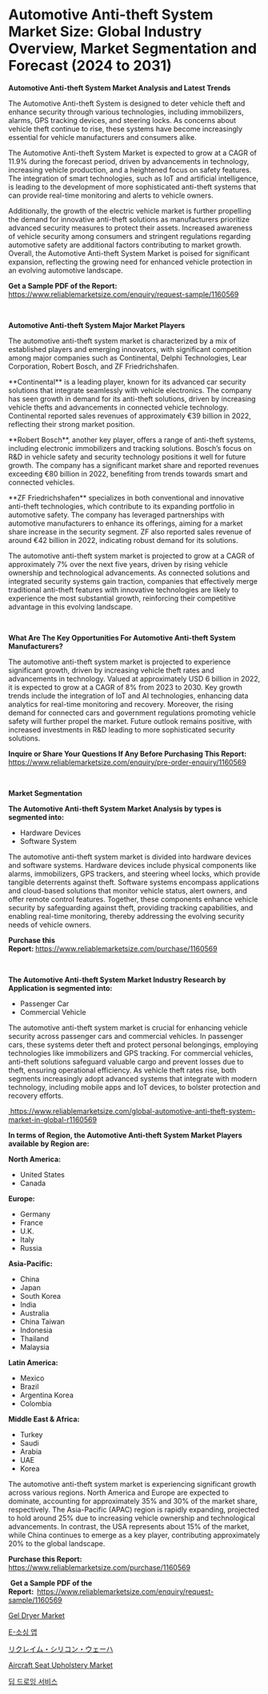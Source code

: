 <p><h1>Automotive Anti-theft System Market Size: Global Industry Overview, Market Segmentation and Forecast (2024 to 2031)</h1></p><p><strong>Automotive Anti-theft System Market Analysis and Latest Trends</strong></p>
<p><p>The Automotive Anti-theft System is designed to deter vehicle theft and enhance security through various technologies, including immobilizers, alarms, GPS tracking devices, and steering locks. As concerns about vehicle theft continue to rise, these systems have become increasingly essential for vehicle manufacturers and consumers alike. </p><p>The Automotive Anti-theft System Market is expected to grow at a CAGR of 11.9% during the forecast period, driven by advancements in technology, increasing vehicle production, and a heightened focus on safety features. The integration of smart technologies, such as IoT and artificial intelligence, is leading to the development of more sophisticated anti-theft systems that can provide real-time monitoring and alerts to vehicle owners.</p><p>Additionally, the growth of the electric vehicle market is further propelling the demand for innovative anti-theft solutions as manufacturers prioritize advanced security measures to protect their assets. Increased awareness of vehicle security among consumers and stringent regulations regarding automotive safety are additional factors contributing to market growth. Overall, the Automotive Anti-theft System Market is poised for significant expansion, reflecting the growing need for enhanced vehicle protection in an evolving automotive landscape.</p></p>
<p><strong>Get a Sample PDF of the Report:&nbsp;</strong> <a href="https://www.reliablemarketsize.com/enquiry/request-sample/1160569">https://www.reliablemarketsize.com/enquiry/request-sample/1160569</a></p>
<p>&nbsp;</p>
<p><strong>Automotive Anti-theft System Major Market Players</strong></p>
<p><p>The automotive anti-theft system market is characterized by a mix of established players and emerging innovators, with significant competition among major companies such as Continental, Delphi Technologies, Lear Corporation, Robert Bosch, and ZF Friedrichshafen.</p><p>**Continental** is a leading player, known for its advanced car security solutions that integrate seamlessly with vehicle electronics. The company has seen growth in demand for its anti-theft solutions, driven by increasing vehicle thefts and advancements in connected vehicle technology. Continental reported sales revenues of approximately €39 billion in 2022, reflecting their strong market position.</p><p>**Robert Bosch**, another key player, offers a range of anti-theft systems, including electronic immobilizers and tracking solutions. Bosch’s focus on R&D in vehicle safety and security technology positions it well for future growth. The company has a significant market share and reported revenues exceeding €80 billion in 2022, benefiting from trends towards smart and connected vehicles.</p><p>**ZF Friedrichshafen** specializes in both conventional and innovative anti-theft technologies, which contribute to its expanding portfolio in automotive safety. The company has leveraged partnerships with automotive manufacturers to enhance its offerings, aiming for a market share increase in the security segment. ZF also reported sales revenue of around €42 billion in 2022, indicating robust demand for its solutions.</p><p>The automotive anti-theft system market is projected to grow at a CAGR of approximately 7% over the next five years, driven by rising vehicle ownership and technological advancements. As connected solutions and integrated security systems gain traction, companies that effectively merge traditional anti-theft features with innovative technologies are likely to experience the most substantial growth, reinforcing their competitive advantage in this evolving landscape.</p></p>
<p>&nbsp;</p>
<p><strong>What Are The Key Opportunities For Automotive Anti-theft System Manufacturers?</strong></p>
<p><p>The automotive anti-theft system market is projected to experience significant growth, driven by increasing vehicle theft rates and advancements in technology. Valued at approximately USD 6 billion in 2022, it is expected to grow at a CAGR of 8% from 2023 to 2030. Key growth trends include the integration of IoT and AI technologies, enhancing data analytics for real-time monitoring and recovery. Moreover, the rising demand for connected cars and government regulations promoting vehicle safety will further propel the market. Future outlook remains positive, with increased investments in R&D leading to more sophisticated security solutions.</p></p>
<p><strong>Inquire or Share Your Questions If Any Before Purchasing This Report:</strong> <a href="https://www.reliablemarketsize.com/enquiry/pre-order-enquiry/1160569">https://www.reliablemarketsize.com/enquiry/pre-order-enquiry/1160569</a></p>
<p>&nbsp;</p>
<p><strong>Market Segmentation</strong></p>
<p><strong>The Automotive Anti-theft System Market Analysis by types is segmented into:</strong></p>
<p><ul><li>Hardware Devices</li><li>Software System</li></ul></p>
<p><p>The automotive anti-theft system market is divided into hardware devices and software systems. Hardware devices include physical components like alarms, immobilizers, GPS trackers, and steering wheel locks, which provide tangible deterrents against theft. Software systems encompass applications and cloud-based solutions that monitor vehicle status, alert owners, and offer remote control features. Together, these components enhance vehicle security by safeguarding against theft, providing tracking capabilities, and enabling real-time monitoring, thereby addressing the evolving security needs of vehicle owners.</p></p>
<p><strong>Purchase this Report:&nbsp;</strong><a href="https://www.reliablemarketsize.com/purchase/1160569">https://www.reliablemarketsize.com/purchase/1160569</a></p>
<p>&nbsp;</p>
<p><strong>The Automotive Anti-theft System Market Industry Research by Application is segmented into:</strong></p>
<p><ul><li>Passenger Car</li><li>Commercial Vehicle</li></ul></p>
<p><p>The automotive anti-theft system market is crucial for enhancing vehicle security across passenger cars and commercial vehicles. In passenger cars, these systems deter theft and protect personal belongings, employing technologies like immobilizers and GPS tracking. For commercial vehicles, anti-theft solutions safeguard valuable cargo and prevent losses due to theft, ensuring operational efficiency. As vehicle theft rates rise, both segments increasingly adopt advanced systems that integrate with modern technology, including mobile apps and IoT devices, to bolster protection and recovery efforts.</p></p>
<p><a href="https://www.reliablemarketsize.com/global-automotive-anti-theft-system-market-in-global-r1160569">&nbsp;https://www.reliablemarketsize.com/global-automotive-anti-theft-system-market-in-global-r1160569</a></p>
<p><strong>In terms of Region, the Automotive Anti-theft System Market Players available by Region are:</strong></p>
<p>
    <p> <strong> North America: </strong>
        <ul>
            <li>United States</li>
            <li>Canada</li>
        </ul>
        </p> 
    <p> <strong> Europe: </strong>
        <ul>
            <li>Germany</li>
            <li>France</li>
            <li>U.K.</li>
            <li>Italy</li>
            <li>Russia</li>
        </ul>
        </p> 
    <p> <strong> Asia-Pacific: </strong>
        <ul>
            <li>China</li>
            <li>Japan</li>
            <li>South Korea</li>
            <li>India</li>
            <li>Australia</li>
            <li>China Taiwan</li>
            <li>Indonesia</li>
            <li>Thailand</li>
            <li>Malaysia</li>
        </ul>
        </p> 
    <p> <strong> Latin America: </strong>
        <ul>
            <li>Mexico</li>
            <li>Brazil</li>
            <li>Argentina Korea</li>
            <li>Colombia</li>
        </ul>
        </p> 
    <p> <strong> Middle East & Africa: </strong>
        <ul>
            <li>Turkey</li>
            <li>Saudi</li>
            <li>Arabia</li>
            <li>UAE</li>
            <li>Korea</li>
        </ul>
    </p>
    </p>
<p><p>The automotive anti-theft system market is experiencing significant growth across various regions. North America and Europe are expected to dominate, accounting for approximately 35% and 30% of the market share, respectively. The Asia-Pacific (APAC) region is rapidly expanding, projected to hold around 25% due to increasing vehicle ownership and technological advancements. In contrast, the USA represents about 15% of the market, while China continues to emerge as a key player, contributing approximately 20% to the global landscape.</p></p>
<p><strong>Purchase this Report: </strong><a href="https://www.reliablemarketsize.com/purchase/1160569">https://www.reliablemarketsize.com/purchase/1160569</a></p>
<p>&nbsp;<strong>Get a Sample PDF of the Report:&nbsp;&nbsp;</strong><a href="https://www.reliablemarketsize.com/enquiry/request-sample/1160569">https://www.reliablemarketsize.com/enquiry/request-sample/1160569</a></p>
<p><strong></strong></p>
<p><p><a href="https://www.linkedin.com/pulse/gel-dryer-market-global-regional-analysis-focus-end-user-jz7sc?trackingId=SArUjCtGSBqHqLe7NuersA%3D%3D">Gel Dryer Market</a></p><p><a href="https://medium.com/@nathanbernier2023/%EC%84%B8%EA%B3%84-e-sourcing-app-market-%EC%9D%80-2024%EC%97%90%EC%84%9C-2031%EB%A1%9C-%EC%97%B0%ED%8F%89%EA%B7%A0-%EC%A6%9D%EA%B0%80%EC%9C%A8%EC%9D%84-%EB%B3%B4%EC%9D%BC-%EA%B2%83%EC%9C%BC%EB%A1%9C-%EC%98%88%EC%83%81%EB%90%A9%EB%8B%88%EB%8B%A4-a110809ade17">E-소싱 앱</a></p><p><a href="https://medium.com/@hook46569852024/%E3%82%B0%E3%83%AD%E3%83%BC%E3%83%90%E3%83%AB%E3%83%AA%E3%82%AF%E3%83%AC%E3%82%A4%E3%83%A0%E3%82%B7%E3%83%AA%E3%82%B3%E3%83%B3%E3%82%A6%E3%82%A8%E3%83%8F%E5%B8%82%E5%A0%B4%E3%81%AE%E3%83%88%E3%83%AC%E3%83%B3%E3%83%89%E3%81%AB%E9%96%A2%E3%81%99%E3%82%8B%E6%88%A6%E7%95%A5%E7%9A%84%E3%82%A4%E3%83%B3%E3%82%B5%E3%82%A4%E3%83%88-2024%E5%B9%B4-2031%E5%B9%B4-165%E3%83%9A%E3%83%BC%E3%82%B8%E3%81%A7%E3%82%AB%E3%83%90%E3%83%BC%E3%81%95%E3%82%8C%E3%81%A6%E3%81%84%E3%81%BE%E3%81%99-93f70f62bebc">リクレイム・シリコン・ウェーハ</a></p><p><a href="https://issuu.com/reportprime-2/docs/aircraft-seat-upholstery-market-siz_54be459521302d">Aircraft Seat Upholstery Market</a></p><p><a href="https://medium.com/@michealerrygz/deep-drawing-service-market-%EC%9D%98-%EA%B8%80%EB%A1%9C%EB%B2%8C-%EC%8B%9C%EC%9E%A5-%EA%B0%9C%EC%9A%94%EB%8A%94-%EC%A0%84-%EC%84%B8%EA%B3%84-%EB%B0%8F-%EC%A3%BC%EC%9A%94-%EC%8B%9C%EC%9E%A5%EC%9D%98-%EC%82%B0%EC%97%85%EC%97%90-%EC%98%81%ED%96%A5%EC%9D%84-%EB%AF%B8%EC%B9%98%EB%8A%94-%EC%A3%BC%EC%9A%94-%ED%8A%B8%EB%A0%8C%EB%93%9C%EC%97%90-%EB%8C%80%ED%95%9C-%EB%8F%85%ED%8A%B9%ED%95%9C-%EA%B4%80%EC%A0%90%EC%9D%84-%EC%A0%9C%EA%B3%B5%ED%95%A9%EB%8B%88%EB%8B%A4-a89b88b9b9a3">딥 드로잉 서비스</a></p></p>